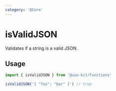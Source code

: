 ```yaml
---
category: '@Core'
---
```


# isValidJSON

Validates if a string is a valid JSON.

## Usage

```ts
import { isValidJSON } from '@use-kit/functions'

isValidJSON('{ "foo": "bar" }') // true
```
